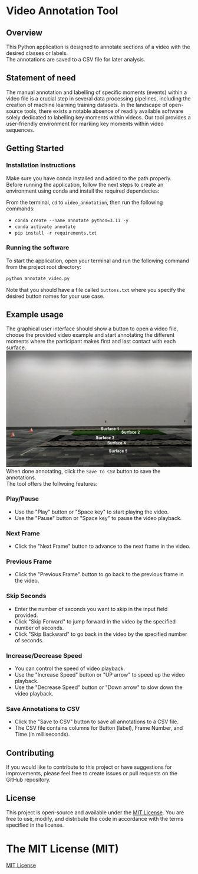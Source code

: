 # Video Annotation Tool

## Overview
This Python application is designed to annotate sections of a video with the desired classes or labels.  
The annotations are saved to a CSV file for later analysis.

## Statement of need
The manual annotation and labelling of specific moments (events) within a video file is a crucial step in several data processing pipelines, including the creation of machine learning training datasets. In the landscape of open-source tools, there exists a notable absence of readily available software solely dedicated to labelling key moments within videos. Our tool provides a user-friendly environment for marking key moments within video sequences.  

## Getting Started

### Installation instructions
Make sure you have conda installed and added to the path properly.  
Before running the application, follow the next steps to create an environment using conda and install the required dependecies:

From the terminal, `cd` to `video_annotation`, then run the following commands:
- `conda create --name annotate python=3.11 -y`
- `conda activate annotate`
- `pip install -r requirements.txt`

### Running the software
To start the application, open your terminal and run the following command from the project root directory:
```bash
python annotate_video.py
```
Note that you should have a file called `buttons.txt` where you specify the desired button names for your use case.

## Example usage
The graphical user interface should show a button to open a video file, choose the provided video example and start annotating the different moments where the participant makes first and last contact with each surface. 
![Surfaces](example.jpg)
When done annotating, click the `Save to CSV` button to save the annotations.  
The tool offers the follwoing features:

### Play/Pause
- Use the "Play" button or "Space key" to start playing the video.
- Use the "Pause" button or "Space key" to pause the video playback.

### Next Frame
- Click the "Next Frame" button to advance to the next frame in the video.

### Previous Frame
- Click the "Previous Frame" button to go back to the previous frame in the video.

### Skip Seconds
- Enter the number of seconds you want to skip in the input field provided.
- Click "Skip Forward" to jump forward in the video by the specified number of seconds.
- Click "Skip Backward" to go back in the video by the specified number of seconds.

### Increase/Decrease Speed
- You can control the speed of video playback.
- Use the "Increase Speed" button or "UP arrow" to speed up the video playback.
- Use the "Decrease Speed" button or "Down arrow" to slow down the video playback.

### Save Annotations to CSV
- Click the "Save to CSV" button to save all annotations to a CSV file.
- The CSV file contains columns for Button (label), Frame Number, and Time (in milliseconds).

## Contributing
If you would like to contribute to this project or have suggestions for improvements, please feel free to create issues or pull requests on the GitHub repository.

## License

This project is open-source and available under the [MIT License](LICENSE). You are free to use, modify, and distribute the code in accordance with the terms specified in the license.

The MIT License (MIT)
=====================

[MIT License](https://opensource.org/licenses/MIT)